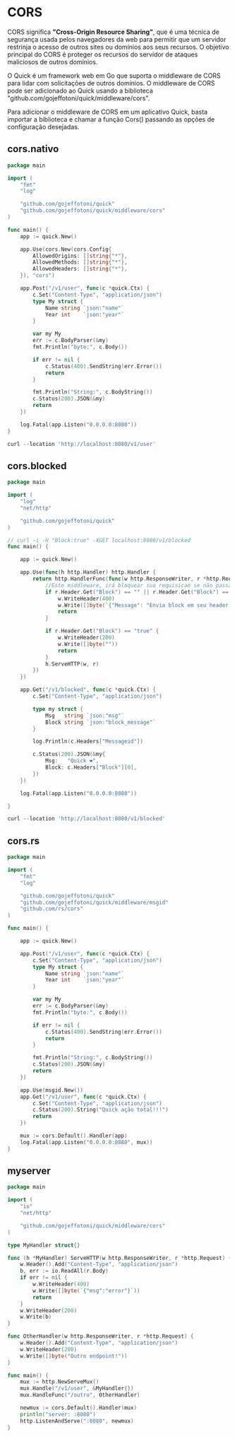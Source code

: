 # CORS

CORS significa **"Cross-Origin Resource Sharing"**, que é uma técnica de segurança usada pelos navegadores da web para permitir que um servidor restrinja o acesso de outros sites ou domínios aos seus recursos. O objetivo principal do CORS é proteger os recursos do servidor de ataques maliciosos de outros domínios.

O Quick é um framework web em Go que suporta o middleware de CORS para lidar com solicitações de outros domínios. O middleware de CORS pode ser adicionado ao Quick usando a biblioteca "github.com/gojeffotoni/quick/middleware/cors".

Para adicionar o middleware de CORS em um aplicativo Quick, basta importar a biblioteca e chamar a função Cors() passando as opções de configuração desejadas.

## cors.nativo

```go
package main

import (
	"fmt"
	"log"

	"github.com/gojeffotoni/quick"
	"github.com/gojeffotoni/quick/middleware/cors"
)

func main() {
	app := quick.New()

	app.Use(cors.New(cors.Config{
		AllowedOrigins: []string{"*"},
		AllowedMethods: []string{"*"},
		AllowedHeaders: []string{"*"},
	}), "cors")

	app.Post("/v1/user", func(c *quick.Ctx) {
		c.Set("Content-Type", "application/json")
		type My struct {
			Name string `json:"name"`
			Year int    `json:"year"`
		}

		var my My
		err := c.BodyParser(&my)
		fmt.Println("byte:", c.Body())

		if err != nil {
			c.Status(400).SendString(err.Error())
			return
		}

		fmt.Println("String:", c.BodyString())
		c.Status(200).JSON(&my)
		return
	})

	log.Fatal(app.Listen("0.0.0.0:8080"))
}
```
```go
curl --location 'http://localhost:8080/v1/user'
```

## cors.blocked

```go
package main

import (
	"log"
	"net/http"

	"github.com/gojeffotoni/quick"
)

// curl -i -H "Block:true" -XGET localhost:8080/v1/blocked
func main() {

	app := quick.New()

	app.Use(func(h http.Handler) http.Handler {
		return http.HandlerFunc(func(w http.ResponseWriter, r *http.Request) {
			//Este middleware, irá bloquear sua requisicao se não passar header Block:true
			if r.Header.Get("Block") == "" || r.Header.Get("Block") == "false" {
				w.WriteHeader(400)
				w.Write([]byte(`{"Message": "Envia block em seu header, por favor! :("}`))
				return
			}

			if r.Header.Get("Block") == "true" {
				w.WriteHeader(200)
				w.Write([]byte(""))
				return
			}
			h.ServeHTTP(w, r)
		})
	})

	app.Get("/v1/blocked", func(c *quick.Ctx) {
		c.Set("Content-Type", "application/json")

		type my struct {
			Msg   string `json:"msg"`
			Block string `json:"block_message"`
		}

		log.Println(c.Headers["Messageid"])

		c.Status(200).JSON(&my{
			Msg:   "Quick ❤️",
			Block: c.Headers["Block"][0],
		})
	})

	log.Fatal(app.Listen("0.0.0.0:8080"))

}
```
```go
curl --location 'http://localhost:8080/v1/blocked'
```

## cors.rs

```go
package main

import (
	"fmt"
	"log"

	"github.com/gojeffotoni/quick"
	"github.com/gojeffotoni/quick/middleware/msgid"
	"github.com/rs/cors"
)

func main() {

	app := quick.New()

	app.Post("/v1/user", func(c *quick.Ctx) {
		c.Set("Content-Type", "application/json")
		type My struct {
			Name string `json:"name"`
			Year int    `json:"year"`
		}

		var my My
		err := c.BodyParser(&my)
		fmt.Println("byte:", c.Body())

		if err != nil {
			c.Status(400).SendString(err.Error())
			return
		}

		fmt.Println("String:", c.BodyString())
		c.Status(200).JSON(&my)
		return
	})

	app.Use(msgid.New())
	app.Get("/v1/user", func(c *quick.Ctx) {
		c.Set("Content-Type", "application/json")
		c.Status(200).String("Quick ação total!!!")
		return
	})

	mux := cors.Default().Handler(app)
	log.Fatal(app.Listen("0.0.0.0:8080", mux))
}
```

## myserver

```go
package main

import (
    "io"
    "net/http"

    "github.com/gojeffotoni/quick/middleware/cors"
)

type MyHandler struct{}

func (h *MyHandler) ServeHTTP(w http.ResponseWriter, r *http.Request) {
    w.Header().Add("Content-Type", "application/json")
    b, err := io.ReadAll(r.Body)
    if err != nil {
        w.WriteHeader(400)
        w.Write([]byte(`{"msg":"error"}`))
        return
    }
    w.WriteHeader(200)
    w.Write(b)
}

func OtherHandler(w http.ResponseWriter, r *http.Request) {
    w.Header().Add("Content-Type", "application/json")
    w.WriteHeader(200)
    w.Write([]byte("Outro endpoint!"))
}

func main() {
    mux := http.NewServeMux()
    mux.Handle("/v1/user", &MyHandler{})
    mux.HandleFunc("/outro", OtherHandler)

    newmux := cors.Default().Handler(mux)
    println("server: :8080")
    http.ListenAndServe(":8080", newmux)
}
```


